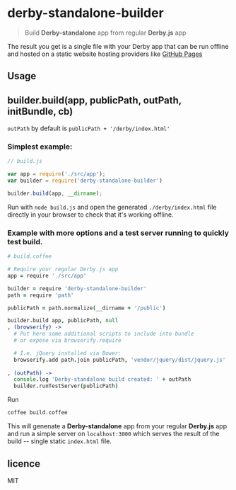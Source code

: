 # derby-standalone-builder

> Build **Derby-standalone** app from regular **Derby.js** app

The result you get is a single file with your Derby app that can be 
run offline and hosted on a static website hosting providers like
[GitHub Pages](https://pages.github.com/)


## Usage

## builder.build(app, publicPath, outPath, initBundle, cb)

`outPath` by default is `publicPath + '/derby/index.html'`

### Simplest example:

```js
// build.js

var app = require('./src/app');
var builder = require('derby-standalone-builder')

builder.build(app, __dirname);
```

Run with `node build.js` and open the generated `./derby/index.html` file
directly in your browser to check that it's working offline.

### Example with more options and a test server running to quickly test build.

```coffee
# build.coffee

# Require your regular Derby.js app
app = require './src/app'

builder = require 'derby-standalone-builder'
path = require 'path'

publicPath = path.normalize(__dirname + '/public') 

builder.build app, publicPath, null
, (browserify) ->
  # Put here some additional scripts to include into bundle 
  # or expose via browserify.require  

  # I.e. jQuery installed via Bower:
  browserify.add path.join publicPath, 'vendor/jquery/dist/jquery.js'  
  
, (outPath) ->  
  console.log 'Derby-standalone build created: ' + outPath
  builder.runTestServer(publicPath)
```

Run 

```bash
coffee build.coffee
```

This will genenate a **Derby-standalone** app from your regular **Derby.js** 
app and run a simple server on `localhost:3000` which serves the result of 
the build -- single static `index.html` file.


## licence

MIT